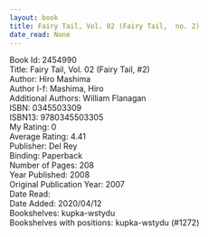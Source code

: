 ```yaml
---
layout: book
title: Fairy Tail, Vol. 02 (Fairy Tail,  no. 2)
date_read: None
---
```


Book Id: 2454990<br />
Title: Fairy Tail, Vol. 02 (Fairy Tail, #2)<br />
Author: Hiro Mashima<br />
Author l-f: Mashima, Hiro<br />
Additional Authors: William Flanagan<br />
ISBN: 0345503309<br />
ISBN13: 9780345503305<br />
My Rating: 0<br />
Average Rating: 4.41<br />
Publisher: Del Rey<br />
Binding: Paperback<br />
Number of Pages: 208<br />
Year Published: 2008<br />
Original Publication Year: 2007<br />
Date Read: <br />
Date Added: 2020/04/12<br />
Bookshelves: kupka-wstydu<br />
Bookshelves with positions: kupka-wstydu (#1272)<br />

